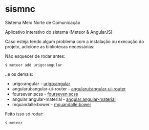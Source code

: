 # sismnc
Sistema Meio Norte de Comunicação

Aplicativo interativo do sistema (Meteor & AngularJS)

Caso esteja tendo algum problema com a instalação ou execução do projeto, adicione as bibliotecas necessárias:

Não esquecer de rodar antes:

    $ meteor add urigo:angular

..e os demais:

 - urigo:angular - [urigo:angular](https://github.com/Urigo/angular-meteor)
 - angularui:angular-ui-router - [angularui:angular-ui-router](https://github.com/angular-ui/ui-router)
 - fourseven:scss - [fourseven:scss](https://github.com/fourseven/meteor-scss)
 - angular:angular-material - [angular:angular-material](https://github.com/angular/material)
 - mquandalle:bower - [mquandalle:bower](https://github.com/mquandalle/meteor-bower)

Feito isso só rodar:

    $ meteor

